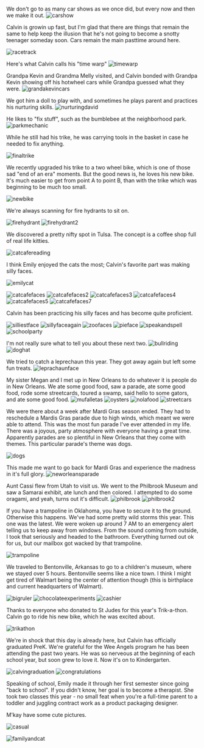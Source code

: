 
We don't go to as many car shows as we once did, but every now and then we make it out. 
![carshow](carshow.jpg)

Calvin is growin up fast, but I'm glad that there are things that remain the same to help keep the illusion that he's not going to become a snotty teenager someday soon. Cars remain the main pasttime around here.

![racetrack](racetrack.jpeg)

Here's what Calvin calls his "time warp"
![timewarp](timewarp.jpg)

Grandpa Kevin and Grandma Melly visited, and Calvin bonded with Grandpa Kevin showing off his hotwheel cars while Grandpa guessed what they were. 
![grandakevincars](grandakevincars.jpeg)

We got him a doll to play with, and sometimes he plays parent and practices his nurturing skills. 
![nurturingdavid](nurturingdavid.jpeg)

He likes to "fix stuff", such as the bumblebee at the neighborhood park.
![parkmechanic](parkmechanic.jpg)

While he still had his trike, he was carrying tools in the basket in case he needed to fix anything.

![finaltrike](finaltrike.jpeg)

We recently upgraded his trike to a two wheel bike, which is one of those sad "end of an era" moments. But the good news is, he loves his new bike. It's much easier to get from point A to point B, than with the trike which was beginning to be much too small.

![newbike](newbike.jpeg)

We're always scanning for fire hydrants to sit on.

![firehydrant](firehydrant.jpg)
![firehydrant2](firehydrant2.jpg)

We discovered a pretty nifty spot in Tulsa. The concept is a coffee shop full of real life kitties. 

![catcafereading](catcafereading.jpg)


I think Emily enjoyed the cats the most; Calvin's favorite part was making silly faces.

![emilycat](emilycat.jpg)

![catcafefaces](catcafefaces.jpg)
![catcafefaces2](catcafefaces2.jpg)
![catcafefaces3](catcafefaces3.jpg)
![catcafefaces4](catcafefaces4.jpg)
![catcafefaces5](catcafefaces5.jpg)
![catcafefaces7](catcafefaces7.jpg)

Calvin has been practicing his silly faces and has become quite proficient.  

![silliestface](silliestface.jpeg)
![sillyfaceagain](sillyfaceagain.jpeg)
![zoofaces](zoofaces.jpeg)
![pieface](pieface.jpeg)
![speakandspell](speakandspell.jpeg)
![schoolparty](schoolparty.jpeg)

I'm not really sure what to tell you about these next two.
![bullriding](bullriding.jpeg)
![doghat](doghat.jpeg)

We tried to catch a leprechaun this year. They got away again but left some fun treats.
![leprachaunface](leprachaunface.jpeg)

My sister Megan and I met up in New Orleans to do whatever it is people do in New Orleans. We ate some good food, saw a parade, ate some good food, rode some streetcards, toured a swamp, said hello to some gators, and ate some good food.
![mufalletas](mufalletas.jpg)
![oysters](oysters.jpg)
![nolafood](nolafood.jpg)
![streetcars](streetcars.jpg)

We were there about a week after Mardi Gras season ended. They had to reschedule a Mardis Gras parade due to high winds, which meant we were able to attend. This was the most fun parade I've ever attended in my life. There was a joyous, party atmosphere with everyone having a great time. Apparently parades are so plentiful in New Orleans that they come with themes. This particular parade's theme was dogs.

![dogs](dogs.jpg)

This made me want to go back for Mardi Gras and experience the madness in it's full glory.
![neworleansparade](neworleansparade.jpg)

Aunt Cassi flew from Utah to visit us. We went to the Philbrook Museum and saw a Samarai exhibit, ate lunch and then colored. I attempted to do some oragami, and yeah, turns out it's difficult.
![philbrook](philbrook.jpeg)
![philbrook2](philbrook2.jpg)

If you have a trampoline in Oklahoma, you have to secure it to the ground. Otherwise this happens. We've had some pretty wild storms this year. This one was the latest. We were woken up around 7 AM to an emergency alert telling us to keep away from windows. From the sound coming from outside, I took that seriously and headed to the bathroom. Everything turned out ok for us, but our mailbox got wacked by that trampoline.

![trampoline](trampoline.jpeg)

We traveled to Bentonville, Arkansas to go to a children's museum, where we stayed over 5 hours. Bentonville seems like a nice town. I think I might get tired of Walmart being the center of attention though (this is birthplace and current headquarters of Walmart).

![bigruler](bigruler.jpeg)
![chocolateexperiments](chocolateexperiments.jpeg)
![cashier](cashier.jpeg)

Thanks to everyone who donated to St Judes for this year's Trik-a-thon. Calvin go to ride his new bike, which he was excited about. 

![trikathon](trikathon.jpeg)


We're in shock that this day is already here, but Calvin has officially graduated PreK. We're grateful for the Wee Angels program he has been attending the past two years. He was so nerveous at the beginning of each school year, but soon grew to love it. Now it's on to Kindergarten.

![calvingraduation](calvingraduation.jpeg)
![congratulations](congratulations.jpeg)

Speaking of school, Emily made it through her first semester since going "back to school". If you didn't know, her goal is to become a therapist. She took two classes this year - no small feat when you're a full-time parent to a toddler and juggling contract work as a product packaging designer.

M'kay have some cute pictures.

![casual](casual.jpg)

![familyandcat](familyandcat.jpg)
